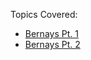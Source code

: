 Topics Covered: 
- [Bernays Pt. 1](https://www.youtube.com/watch?v=NkCRsatApVA) 
- [Bernays Pt. 2](https://www.youtube.com/watch?v=YBDU_MWsD98) 
